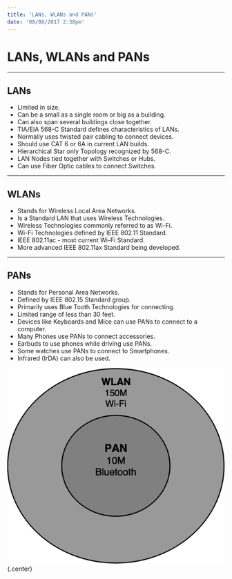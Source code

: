 ```yaml
---
title: 'LANs, WLANs and PANs'
date: '08/08/2017 2:38pm'
---
```


#  <a href="/network/foundations-of-networking-networking-basics/2-network-implementations" class="nav-button transform"><span></span></a>LANs, WLANs and PANs
---

## LANs

* Limited in size.
* Can be a small as a single room or big as a building.
* Can also span several buildings close together.
* TIA/EIA 568-C Standard defines characteristics of LANs.
* Normally uses twisted pair cabling to connect devices.
* Should use CAT 6 or 6A in current LAN builds.
* Hierarchical Star only Topology recognized by 568-C.
* LAN Nodes tied together with Switches or Hubs.
* Can use Fiber Optic cables to connect Switches.

---

## WLANs

* Stands for Wireless Local Area Networks.
* Is a Standard LAN that uses Wireless Technologies.
* Wireless Technologies commonly referred to as Wi-Fi.
* Wi-Fi Technologies defined by IEEE 802.11 Standard.
* IEEE 802.11ac - most current Wi-Fi Standard.
* More advanced IEEE 802.11ax Standard being developed.

---

## PANs

* Stands for Personal Area Networks.
* Defined by IEEE 802.15 Standard group.
* Primarily uses Blue Tooth Technologies for connecting.
* Limited range of less than 30 feet.
* Devices like Keyboards and Mice can use PANs to connect to a computer.
* Many Phones use PANs to connect accessories.
* Earbuds to use phones while driving use PANs.
* Some watches use PANs to connect to Smartphones.
* Infrared (IrDA) can also be used.

![](pans-and-wlans.png?cropResize=600,600)   {.center}
